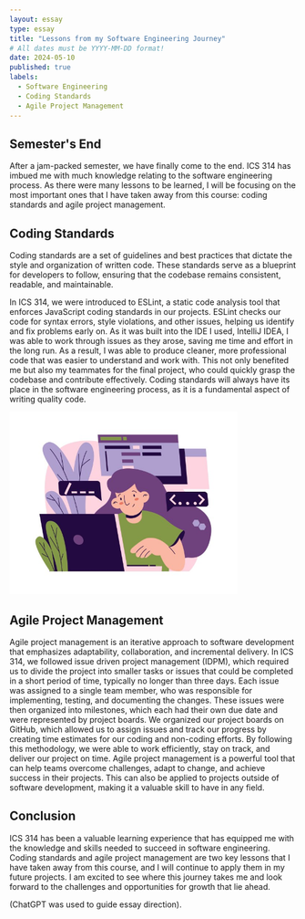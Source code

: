 ```yaml
---
layout: essay
type: essay
title: "Lessons from my Software Engineering Journey"
# All dates must be YYYY-MM-DD format!
date: 2024-05-10
published: true
labels:
  - Software Engineering
  - Coding Standards
  - Agile Project Management
---
```


## Semester's End
After a jam-packed semester, we have finally come to the end. ICS 314 has imbued me with much knowledge relating to the software engineering process. As there were many lessons to be learned, I will be focusing on the most important ones that I have taken away from this course: coding standards and agile project management.

## Coding Standards
Coding standards are a set of guidelines and best practices that dictate the style and organization of written code. These standards serve as a blueprint for developers to follow, ensuring that the codebase remains consistent, readable, and maintainable. 

In ICS 314, we were introduced to ESLint, a static code analysis tool that enforces JavaScript coding standards in our projects. ESLint checks our code for syntax errors, style violations, and other issues, helping us identify and fix problems early on. As it was built into the IDE I used, IntelliJ IDEA, I was able to work through issues as they arose, saving me time and effort in the long run. As a result, I was able to produce cleaner, more professional code that was easier to understand and work with. This not only benefited me but also my teammates for the final project, who could quickly grasp the codebase and contribute effectively. Coding standards will always have its place in the software engineering process, as it is a fundamental aspect of writing quality code.

<img width="400px"
class="rounded float-start pe-4"
src="../img/lessons-from-my-software-engineering-journey/lessons-1.jpeg" >

## Agile Project Management
Agile project management is an iterative approach to software development that emphasizes adaptability, collaboration, and incremental delivery. In ICS 314, we followed issue driven project management (IDPM), which required us to divide the project into smaller tasks or issues that could be completed in a short period of time, typically no longer than three days. Each issue was assigned to a single team member, who was responsible for implementing, testing, and documenting the changes. These issues were then organized into milestones, which each had their own due date and were represented by project boards. We organized our project boards on GitHub, which allowed us to assign issues and track our progress by creating time estimates for our coding and non-coding efforts. By following this methodology, we were able to work efficiently, stay on track, and deliver our project on time. Agile project management is a powerful tool that can help teams overcome challenges, adapt to change, and achieve success in their projects. This can also be applied to projects outside of software development, making it a valuable skill to have in any field.

## Conclusion
ICS 314 has been a valuable learning experience that has equipped me with the knowledge and skills needed to succeed in software engineering. Coding standards and agile project management are two key lessons that I have taken away from this course, and I will continue to apply them in my future projects. I am excited to see where this journey takes me and look forward to the challenges and opportunities for growth that lie ahead. 

(ChatGPT was used to guide essay direction).
